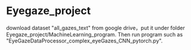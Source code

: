 # Eyegaze_project

download dataset "all_gazes_text" from google drive，put it under folder Eyegaze_project/MachineLearning_program. Then run program such as "EyeGazeDataProcessor_complex_eyeGazes_CNN_pytorch.py".
